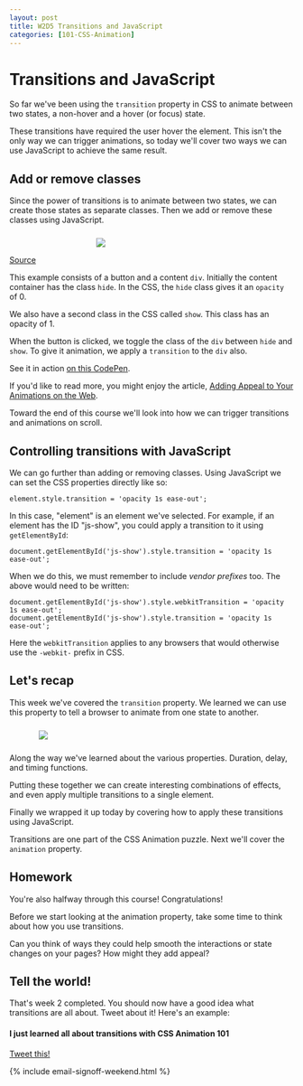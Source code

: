 ```yaml
---
layout: post
title: W2D5 Transitions and JavaScript
categories: [101-CSS-Animation]
---
```


# Transitions and JavaScript

So far we've been using the `transition` property in CSS to animate between two states, a non-hover and a hover (or focus) state.

These transitions have required the user hover the element. This isn't the only way we can trigger animations, so today we'll cover two ways we can use JavaScript to achieve the same result.

## Add or remove classes

Since the power of transitions is to animate between two states, we can create those states as separate classes. Then we add or remove these classes using JavaScript.

<div class="example">
  <img src="http://s3.amazonaws.com/course-images/js-triggered-button.gif" style="max-width: 196px; margin: 24px auto 0; display: block;">
  <p class="source"><a href="http://codepen.io/donovanh/pen/YPbxqa">Source</a></p>
</div>

This example consists of a button and a content `div`. Initially the content container has the class `hide`. In the CSS, the `hide` class gives it an `opacity` of 0.

We also have a second class in the CSS called `show`. This class has an opacity of 1.

When the button is clicked, we toggle the class of the `div` between `hide` and `show`. To give it animation, we apply a `transition` to the `div` also.

See it in action [on this CodePen](http://codepen.io/donovanh/pen/YPbxqa).

If you'd like to read more, you might enjoy the article, [Adding Appeal to Your Animations on the Web](http://webdesign.tutsplus.com/tutorials/adding-appeal-to-your-animations-on-the-web--cms-23649).

Toward the end of this course we'll look into how we can trigger transitions and animations on scroll.

## Controlling transitions with JavaScript

We can go further than adding or removing classes. Using JavaScript we can set the CSS properties directly like so:

    element.style.transition = 'opacity 1s ease-out';

In this case, "element" is an element we've selected. For example, if an element has the ID "js-show", you could apply a transition to it using `getElementById`:

    document.getElementById('js-show').style.transition = 'opacity 1s ease-out';

When we do this, we must remember to include *vendor prefixes* too. The above would need to be written:

    document.getElementById('js-show').style.webkitTransition = 'opacity 1s ease-out';
    document.getElementById('js-show').style.transition = 'opacity 1s ease-out';

Here the `webkitTransition` applies to any browsers that would otherwise use the `-webkit-` prefix in CSS.

## Let's recap

This week we've covered the `transition` property. We learned we can use this property to tell a browser to animate from one state to another.

<img src="http://s3.amazonaws.com/course-images/ab.png" style="max-width: 400px; margin: 24px auto; display: block;">

Along the way we've learned about the various properties. Duration, delay, and timing functions.

Putting these together we can create interesting combinations of effects, and even apply multiple transitions to a single element.

Finally we wrapped it up today by covering how to apply these transitions using JavaScript.

Transitions are one part of the CSS Animation puzzle. Next we'll cover the `animation` property. 

<div class="callout">
  <h2>Homework</h2>

  <p>You're also halfway through this course! Congratulations!</p>

  <p>Before we start looking at the animation property, take some time to think about how you use transitions.</p>

  <p>Can you think of ways they could help smooth the interactions or state changes on your pages? How might they add appeal?</p>
  
</div>

## Tell the world!

That's week 2 completed. You should now have a good idea what transitions are all about. Tweet about it! Here's an example:

<div class="callout">
  <h4>I just learned all about transitions with CSS Animation 101</h4>
  <p><a href="https://twitter.com/intent/tweet/?text=I%20just%20learned%20all%20about%20transitions%20with%20CSS%20Animation%20101&url=https%3A%2F%2Fcssanimation.rocks%2Fcourses%2Fanimation-101%2F">Tweet this!</a></p>
</div>

{% include email-signoff-weekend.html %}

